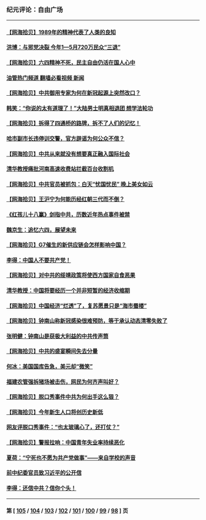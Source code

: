 ### 纪元评论：自由广场
---
#### [【网海拾贝】1989年的精神代表了人类的良知](../../pages/nsc993/n14009650.md?06050330) 
#### [洪博：与邪党决裂 今年1—5月720万民众“三退”](../../pages/nsc993/n14009532.md?06050330) 
#### [【网海拾贝】六四精神不死，民主自由仍活在国人心中](../../pages/nsc993/n14009305.md?06050330) 
#### [油管热门频道 翻墙必看视频 新闻](ok?06050330)
#### [【网海拾贝】中共御用专家为何在新冠起源上突然改口？](../../pages/nsc993/n14008738.md?06050330) 
#### [韩笑：“你说的太有道理了！”大陆男士明真相退团 想学法轮功](../../pages/nsc993/n14008405.md?06050330) 
#### [【网海拾贝】拆得了四通桥的路牌，拆不了人们的记忆！](../../pages/nsc993/n14008045.md?06050330) 
#### [哈市副市长违停训交警，官方辟谣为何公众不信？](../../pages/nsc993/n14007957.md?06050330) 
#### [【网海拾贝】中共从来就没有想要真正融入国际社会](../../pages/nsc993/n14007206.md?06050330) 
#### [清华教授痛批河南高速收费站拦截百台收割机](../../pages/nsc993/n14006643.md?06050330) 
#### [【网海拾贝】中共官员被抓包：白天“忧国忧民” 晚上美女如云](../../pages/nsc993/n14006658.md?06050330) 
#### [【网海拾贝】王沪宁为何能历经红朝三代而不倒？](../../pages/nsc993/n14005828.md?06050330) 
#### [《红孩儿十八赢》剑指中共，历数近年热点事件被禁](../../pages/nsc993/n14005798.md?06050330) 
#### [魏京生：追忆六四，展望未来](../../pages/nsc993/n14005589.md?06050330) 
#### [【网海拾贝】G7催生的新供应链会怎样影响中国？](../../pages/nsc993/n14005296.md?06050330) 
#### [李得：中国人不要共产党！](../../pages/nsc993/n14005305.md?06050330) 
#### [【网海拾贝】对中共的绥靖政策将使西方国家自食恶果](../../pages/nsc993/n14004996.md?06050330) 
#### [清华教授：中国将要经历一个并非短暂的经济收缩期](../../pages/nsc993/n14004979.md?06050330) 
#### [【网海拾贝】中国经济“烂透”了，复苏愿景只是“海市蜃楼”](../../pages/nsc993/n14004462.md?06050330) 
#### [【网海拾贝】钟南山称新冠感染很难预防，等于承认动态清零失败了](../../pages/nsc993/n14003495.md?06050330) 
#### [张明健：钟南山是获极大利益的中共传声筒](../../pages/nsc993/n14003265.md?06050330) 
#### [【网海拾贝】中共的盛宴瞬间失去分量](../../pages/nsc993/n14002456.md?06050330) 
#### [何冰：美国国库告急，美元却“微笑”](../../pages/nsc993/n14001383.md?06050330) 
#### [福建农管强拆猪场被击伤，网民为何齐声叫好？](../../pages/nsc993/n14001381.md?06050330) 
#### [【网海拾贝】脱口秀事件中共为何出手这么狠？](../../pages/nsc993/n14001233.md?06050330) 
#### [【网海拾贝】今年新生人口将创历史新低](../../pages/nsc993/n14000721.md?06050330) 
#### [网友评脱口秀事件：“也太玻璃心了，还打仗？”](../../pages/nsc993/n14000298.md?06050330) 
#### [【网海拾贝】警报拉响：中国青年失业率持续恶化](../../pages/nsc993/n13999281.md?06050330) 
#### [夏荷：“宁死也不愿为共产党做事”——来自学校的声音](../../pages/nsc993/n13998694.md?06050330) 
#### [前中纪委官员致习近平的公开信](../../pages/nsc993/n13995804.md?06050330) 
#### [李得：还信中共？信你个头！](../../pages/nsc993/n13996136.md?06050330) 

---
#### 第 [ [105](./105.md?06050330) / [104](./104.md?06050330) / [103](./103.md?06050330) / [102](./102.md?06050330) / [101](./101.md?06050330) / [100](./100.md?06050330) / [99](./99.md?06050330) / [98](./98.md?06050330) ] 页
